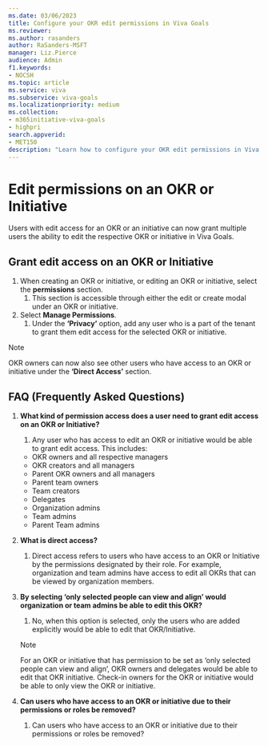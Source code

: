 ```yaml
---
ms.date: 03/06/2023
title: Configure your OKR edit permissions in Viva Goals
ms.reviewer: 
ms.author: rasanders
author: RaSanders-MSFT
manager: Liz.Pierce
audience: Admin
f1.keywords:
- NOCSH
ms.topic: article
ms.service: viva
ms.subservice: viva-goals
ms.localizationpriority: medium
ms.collection:  
- m365initiative-viva-goals
- highpri  
search.appverid:
- MET150
description: "Learn how to configure your OKR edit permissions in Viva Goals"
---
```

# Edit permissions on an OKR or Initiative 

Users with edit access for an OKR or an initiative can now grant multiple users the ability to edit the respective OKR or initiative in Viva Goals. 

## Grant edit access on an OKR or Initiative

1. When creating an OKR or initiative, or editing an OKR or initiative, select the **permissions** section. 
    1. This section is accessible through either the edit or create modal under an OKR or initiative.   
1. Select **Manage Permissions**.  
    1. Under  the **‘Privacy’** option, add any user who is a part of the tenant to grant them edit access for the selected OKR or initiative.

> [!NOTE]
> OKR owners can now also see other users who have access to an OKR or initiative under the **‘Direct Access’** section. 

## FAQ (Frequently Asked Questions)

1. **What kind of permission access does a user need to grant edit access on an OKR or Initiative?**
    1. Any user who has access to edit an OKR or initiative would be able to grant edit access. This includes:
      - OKR owners and all respective managers 
      - OKR creators and all managers 
      - Parent OKR owners and all managers 
      - Parent team owners 
      - Team creators 
      - Delegates 
      - Organization admins 
      - Team admins 
      - Parent Team admins 

1. **What is direct access?**
    1. Direct access refers to users who have access to an OKR or Initiative by the permissions designated by their role.  For example, organization and team admins have access to edit all  OKRs that can be viewed by organization members. 

1. **By selecting ‘only selected people can view and align’ would organization or team admins be able to edit this OKR?** 
    1. No, when this option is selected, only the users who are added explicitly would be able to edit that OKR/Initiative. 
    > [!NOTE]
    > For an OKR or initiative that has permission to be set as ‘only selected people can view and align’, OKR owners and delegates would be able to edit that OKR initiative.  Check-in owners for the OKR or initiative would be able to only view the OKR or initiative.

1. **Can users who have access to an OKR or initiative due to their permissions or roles be removed?**
    1. Can users who have access to an OKR or initiative due to their permissions or roles be removed? 
